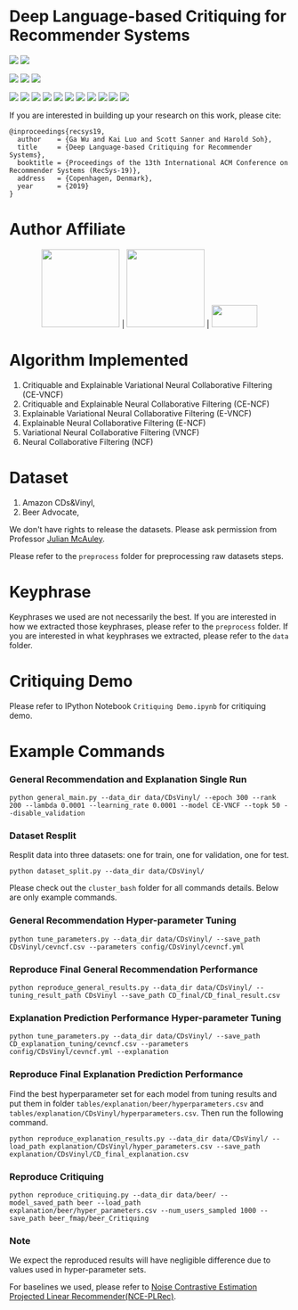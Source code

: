 Deep Language-based Critiquing for Recommender Systems
====================================================================
![](https://img.shields.io/badge/linux-ubuntu-red.svg)
![](https://img.shields.io/badge/Mac-OS-red.svg)

![](https://img.shields.io/badge/cuda-10.0-green.svg)
![](https://img.shields.io/badge/python-2.7-green.svg)
![](https://img.shields.io/badge/python-3.6-green.svg)

![](https://img.shields.io/badge/cython-0.29-blue.svg)
![](https://img.shields.io/badge/fbpca-1.0-blue.svg)
![](https://img.shields.io/badge/matplotlib-3.0.0-blue.svg)
![](https://img.shields.io/badge/numpy-1.15.2-blue.svg)
![](https://img.shields.io/badge/pandas-0.23.3-blue.svg)
![](https://img.shields.io/badge/pyyaml-4.1-blue.svg)
![](https://img.shields.io/badge/scipy-1.1.0-blue.svg)
![](https://img.shields.io/badge/seaborn-0.9.0-blue.svg)
![](https://img.shields.io/badge/sklearn-0.20.1-blue.svg)
![](https://img.shields.io/badge/tensorflow-1.12.0-blue.svg)
![](https://img.shields.io/badge/tqdm-4.28.1-blue.svg)


If you are interested in building up your research on this work, please cite:
```
@inproceedings{recsys19,
  author    = {Ga Wu and Kai Luo and Scott Sanner and Harold Soh},
  title     = {Deep Language-based Critiquing for Recommender Systems},
  booktitle = {Proceedings of the 13th International ACM Conference on Recommender Systems (RecSys-19)},
  address   = {Copenhagen, Denmark},
  year      = {2019}
}
```

# Author Affiliate
<p align="center">
<a href="https://www.utoronto.ca//"><img src="https://github.com/wuga214/NCE_Projected_LRec/blob/master/logos/U-of-T-logo.svg" width="140"></a> | 
<a href="https://vectorinstitute.ai/"><img src="https://github.com/wuga214/NCE_Projected_LRec/blob/master/logos/vectorlogo.svg" width="140"></a> | 
<a href="http://nus.edu.sg/"><img src="https://github.com/wuga214/DeepCritiquingForRecSys/blob/refactor/logos/NUS_Logo.svg" width="82" height="40"></a>
</p>

# Algorithm Implemented
1. Critiquable and Explainable Variational Neural Collaborative Filtering (CE-VNCF)
2. Critiquable and Explainable Neural Collaborative Filtering (CE-NCF)
3. Explainable Variational Neural Collaborative Filtering (E-VNCF)
4. Explainable Neural Collaborative Filtering (E-NCF)
5. Variational Neural Collaborative Filtering (VNCF)
6. Neural Collaborative Filtering (NCF)

# Dataset
1. Amazon CDs&Vinyl,
2. Beer Advocate,

We don't have rights to release the datasets. Please ask permission from Professor [Julian McAuley](https://cseweb.ucsd.edu/~jmcauley/).

Please refer to the `preprocess` folder for preprocessing raw datasets steps.

# Keyphrase
Keyphrases we used are not necessarily the best. If you are interested in how we extracted those keyphrases, please refer to the `preprocess` folder. If you are interested in what keyphrases we extracted, please refer to the `data` folder.

# Critiquing Demo
Please refer to IPython Notebook `Critiquing Demo.ipynb` for critiquing demo.

# Example Commands

### General Recommendation and Explanation Single Run
```
python general_main.py --data_dir data/CDsVinyl/ --epoch 300 --rank 200 --lambda 0.0001 --learning_rate 0.0001 --model CE-VNCF --topk 50 --disable_validation
```

### Dataset Resplit
Resplit data into three datasets: one for train, one for validation, one for test.
```
python dataset_split.py --data_dir data/CDsVinyl/
```

Please check out the `cluster_bash` folder for all commands details. Below are only example commands.

### General Recommendation Hyper-parameter Tuning
```
python tune_parameters.py --data_dir data/CDsVinyl/ --save_path CDsVinyl/cevncf.csv --parameters config/CDsVinyl/cevncf.yml
```

### Reproduce Final General Recommendation Performance
```
python reproduce_general_results.py --data_dir data/CDsVinyl/ --tuning_result_path CDsVinyl --save_path CD_final/CD_final_result.csv
```

### Explanation Prediction Performance Hyper-parameter Tuning
```
python tune_parameters.py --data_dir data/CDsVinyl/ --save_path CD_explanation_tuning/cevncf.csv --parameters config/CDsVinyl/cevncf.yml --explanation
```

### Reproduce Final Explanation Prediction Performance
Find the best hyperparameter set for each model from tuning results and put them in folder `tables/explanation/beer/hyperparameters.csv` and `tables/explanation/CDsVinyl/hyperparameters.csv`. Then run the following command.
```
python reproduce_explanation_results.py --data_dir data/CDsVinyl/ --load_path explanation/CDsVinyl/hyper_parameters.csv --save_path explanation/CDsVinyl/CD_final_explanation.csv
```

### Reproduce Critiquing
```
python reproduce_critiquing.py --data_dir data/beer/ --model_saved_path beer --load_path explanation/beer/hyper_parameters.csv --num_users_sampled 1000 --save_path beer_fmap/beer_Critiquing
```

### Note
We expect the reproduced results will have negligible difference due to values used in hyper-parameter sets.

For baselines we used, please refer to [Noise Contrastive Estimation Projected Linear Recommender(NCE-PLRec)](https://github.com/wuga214/NCE_Projected_LRec).
